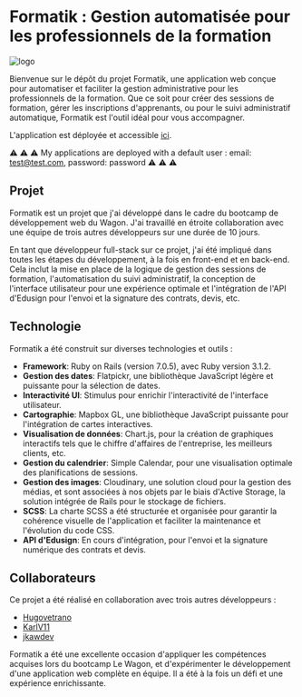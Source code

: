 # Formatik : Gestion automatisée pour les professionnels de la formation
![logo](https://i.ibb.co/zr1Rwgb/logoformatik.png)

Bienvenue sur le dépôt du projet Formatik, une application web conçue pour automatiser et faciliter la gestion administrative pour les professionnels de la formation. Que ce soit pour créer des sessions de formation, gérer les inscriptions d'apprenants, ou pour le suivi administratif automatique, Formatik est l'outil idéal pour vous accompagner.

L'application est déployée et accessible [ici](https://formatik.hugoptm.fr/).

⚠️ ⚠️ ⚠️ My applications are deployed with a default user : email: test@test.com, password: password ⚠️ ⚠️ ⚠️

## Projet
Formatik est un projet que j'ai développé dans le cadre du bootcamp de développement web du Wagon. J'ai travaillé en étroite collaboration avec une équipe de trois autres développeurs sur une durée de 10 jours.

En tant que développeur full-stack sur ce projet, j'ai été impliqué dans toutes les étapes du développement, à la fois en front-end et en back-end. Cela inclut la mise en place de la logique de gestion des sessions de formation, l'automatisation du suivi administratif, la conception de l'interface utilisateur pour une expérience optimale et l'intégration de l'API d'Edusign pour l'envoi et la signature des contrats, devis, etc.

## Technologie
Formatik a été construit sur diverses technologies et outils :

- **Framework**: Ruby on Rails (version 7.0.5), avec Ruby version 3.1.2.
- **Gestion des dates**: Flatpickr, une bibliothèque JavaScript légère et puissante pour la sélection de dates.
- **Interactivité UI**: Stimulus pour enrichir l'interactivité de l'interface utilisateur.
- **Cartographie**: Mapbox GL, une bibliothèque JavaScript puissante pour l'intégration de cartes interactives.
- **Visualisation de données**: Chart.js, pour la création de graphiques interactifs tels que le chiffre d'affaires de l'entreprise, les meilleurs clients, etc.
- **Gestion du calendrier**: Simple Calendar, pour une visualisation optimale des planifications de sessions.
- **Gestion des images**: Cloudinary, une solution cloud pour la gestion des médias, et sont associées à nos objets par le biais d'Active Storage, la solution intégrée de Rails pour le stockage de fichiers.
- **SCSS**: La charte SCSS a été structurée et organisée pour garantir la cohérence visuelle de l'application et faciliter la maintenance et l'évolution du code CSS.
- **API d'Edusign**: En cours d'intégration, pour l'envoi et la signature numérique des contrats et devis.

## Collaborateurs
Ce projet a été réalisé en collaboration avec trois autres développeurs :

- [Hugovetrano](https://github.com/Hugovetrano)
- [KarlV11](https://github.com/KarlV11)
- [jkawdev](https://github.com/jkawdev)

Formatik a été une excellente occasion d'appliquer les compétences acquises lors du bootcamp Le Wagon, et d'expérimenter le développement d'une application web complète en équipe. Il a été à la fois un défi et une expérience enrichissante.
